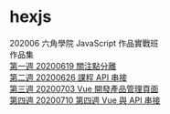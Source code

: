 # hexjs
202006 六角學院 JavaScript 作品實戰班  
作品集  
[第一週 20200619 關注點分離](https://kxw07.github.io/hexjs/20200619/)  
[第二週 20200626 課程 API 串接](https://kxw07.github.io/hexjs/20200626/)  
[第三週 20200703 Vue 開發產品管理頁面](https://kxw07.github.io/hexjs/20200703/)  
[第四週 20200710 第四週 Vue 與 API 串接](https://kxw07.github.io/hexjs/20200710/login)  
